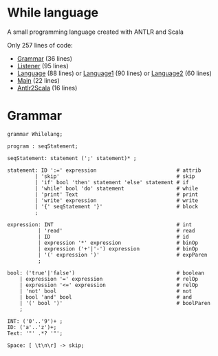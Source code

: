 While language
=====

  A small programming language created with ANTLR and Scala

Only 257 lines of code:

  - [Grammar](src/whilelang/Whilelang.g4) (36 lines)
  - [Listener](src/whilelang/MyListener.scala) (95 lines)
  - [Language](src/whilelang/Language.scala) (88 lines) or [Language1](src/whilelang/Language1.scala) (90 lines) or [Language2](src/whilelang/Language2.scala) (60 lines)
  - [Main](src/whilelang/Main.scala) (22 lines)
  - [Antlr2Scala](src/whilelang/Antlr2Scala.scala) (16 lines)

Grammar
====

```ANTLR
grammar Whilelang;

program : seqStatement;

seqStatement: statement (';' statement)* ;

statement: ID ':=' expression                          # attrib
         | 'skip'                                      # skip
         | 'if' bool 'then' statement 'else' statement # if
         | 'while' bool 'do' statement                 # while
         | 'print' Text                                # print
         | 'write' expression                          # write
         | '{' seqStatement '}'                        # block
         ;

expression: INT                                        # int
          | 'read'                                     # read
          | ID                                         # id
          | expression '*' expression                  # binOp
          | expression ('+'|'-') expression            # binOp
          | '(' expression ')'                         # expParen
          ;

bool: ('true'|'false')                                 # boolean
    | expression '=' expression                        # relOp
    | expression '<=' expression                       # relOp
    | 'not' bool                                       # not
    | bool 'and' bool                                  # and
    | '(' bool ')'                                     # boolParen
    ;

INT: ('0'..'9')+ ;
ID: ('a'..'z')+;
Text: '"' .*? '"';

Space: [ \t\n\r] -> skip;
```
